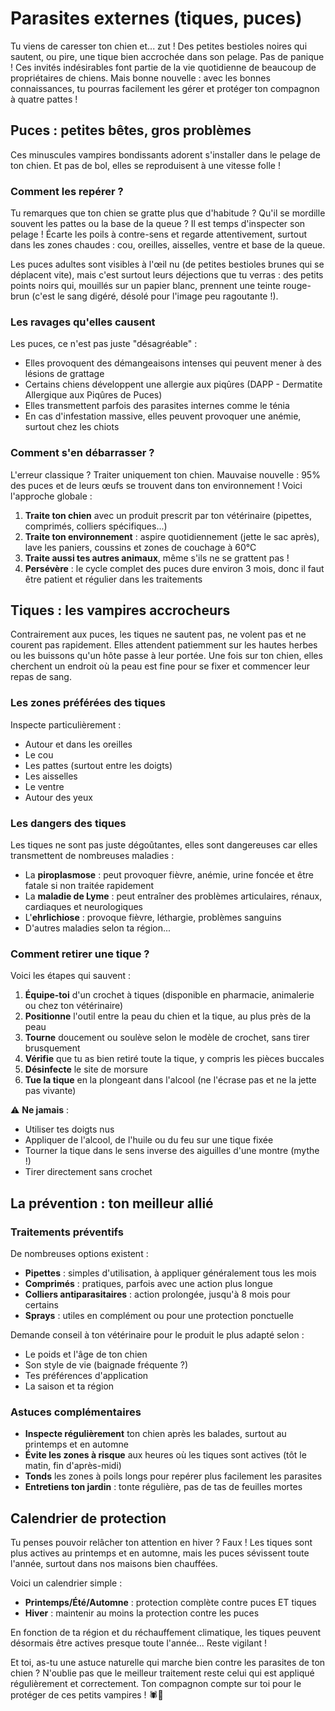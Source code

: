 # Parasites externes (tiques, puces)

Tu viens de caresser ton chien et... zut ! Des petites bestioles noires qui sautent, ou pire, une tique bien accrochée dans son pelage. Pas de panique ! Ces invités indésirables font partie de la vie quotidienne de beaucoup de propriétaires de chiens. Mais bonne nouvelle : avec les bonnes connaissances, tu pourras facilement les gérer et protéger ton compagnon à quatre pattes !

## Puces : petites bêtes, gros problèmes

Ces minuscules vampires bondissants adorent s'installer dans le pelage de ton chien. Et pas de bol, elles se reproduisent à une vitesse folle !

### Comment les repérer ?

Tu remarques que ton chien se gratte plus que d'habitude ? Qu'il se mordille souvent les pattes ou la base de la queue ? Il est temps d'inspecter son pelage ! Écarte les poils à contre-sens et regarde attentivement, surtout dans les zones chaudes : cou, oreilles, aisselles, ventre et base de la queue.

Les puces adultes sont visibles à l'œil nu (de petites bestioles brunes qui se déplacent vite), mais c'est surtout leurs déjections que tu verras : des petits points noirs qui, mouillés sur un papier blanc, prennent une teinte rouge-brun (c'est le sang digéré, désolé pour l'image peu ragoutante !).

### Les ravages qu'elles causent

Les puces, ce n'est pas juste "désagréable" :
- Elles provoquent des démangeaisons intenses qui peuvent mener à des lésions de grattage
- Certains chiens développent une allergie aux piqûres (DAPP - Dermatite Allergique aux Piqûres de Puces)
- Elles transmettent parfois des parasites internes comme le ténia
- En cas d'infestation massive, elles peuvent provoquer une anémie, surtout chez les chiots

### Comment s'en débarrasser ?

L'erreur classique ? Traiter uniquement ton chien. Mauvaise nouvelle : 95% des puces et de leurs œufs se trouvent dans ton environnement ! Voici l'approche globale :

1. **Traite ton chien** avec un produit prescrit par ton vétérinaire (pipettes, comprimés, colliers spécifiques...)
2. **Traite ton environnement** : aspire quotidiennement (jette le sac après), lave les paniers, coussins et zones de couchage à 60°C
3. **Traite aussi tes autres animaux**, même s'ils ne se grattent pas !
4. **Persévère** : le cycle complet des puces dure environ 3 mois, donc il faut être patient et régulier dans les traitements

## Tiques : les vampires accrocheurs

Contrairement aux puces, les tiques ne sautent pas, ne volent pas et ne courent pas rapidement. Elles attendent patiemment sur les hautes herbes ou les buissons qu'un hôte passe à leur portée. Une fois sur ton chien, elles cherchent un endroit où la peau est fine pour se fixer et commencer leur repas de sang.

### Les zones préférées des tiques

Inspecte particulièrement :
- Autour et dans les oreilles
- Le cou
- Les pattes (surtout entre les doigts)
- Les aisselles
- Le ventre
- Autour des yeux

### Les dangers des tiques

Les tiques ne sont pas juste dégoûtantes, elles sont dangereuses car elles transmettent de nombreuses maladies :
- La **piroplasmose** : peut provoquer fièvre, anémie, urine foncée et être fatale si non traitée rapidement
- La **maladie de Lyme** : peut entraîner des problèmes articulaires, rénaux, cardiaques et neurologiques
- L'**ehrlichiose** : provoque fièvre, léthargie, problèmes sanguins
- D'autres maladies selon ta région...

### Comment retirer une tique ?

Voici les étapes qui sauvent :

1. **Équipe-toi** d'un crochet à tiques (disponible en pharmacie, animalerie ou chez ton vétérinaire)
2. **Positionne** l'outil entre la peau du chien et la tique, au plus près de la peau
3. **Tourne** doucement ou soulève selon le modèle de crochet, sans tirer brusquement
4. **Vérifie** que tu as bien retiré toute la tique, y compris les pièces buccales
5. **Désinfecte** le site de morsure
6. **Tue la tique** en la plongeant dans l'alcool (ne l'écrase pas et ne la jette pas vivante)

⚠️ **Ne jamais** :
- Utiliser tes doigts nus
- Appliquer de l'alcool, de l'huile ou du feu sur une tique fixée
- Tourner la tique dans le sens inverse des aiguilles d'une montre (mythe !)
- Tirer directement sans crochet

## La prévention : ton meilleur allié

### Traitements préventifs

De nombreuses options existent :
- **Pipettes** : simples d'utilisation, à appliquer généralement tous les mois
- **Comprimés** : pratiques, parfois avec une action plus longue
- **Colliers antiparasitaires** : action prolongée, jusqu'à 8 mois pour certains
- **Sprays** : utiles en complément ou pour une protection ponctuelle

Demande conseil à ton vétérinaire pour le produit le plus adapté selon :
- Le poids et l'âge de ton chien
- Son style de vie (baignade fréquente ?)
- Tes préférences d'application
- La saison et ta région

### Astuces complémentaires

- **Inspecte régulièrement** ton chien après les balades, surtout au printemps et en automne
- **Évite les zones à risque** aux heures où les tiques sont actives (tôt le matin, fin d'après-midi)
- **Tonds** les zones à poils longs pour repérer plus facilement les parasites
- **Entretiens ton jardin** : tonte régulière, pas de tas de feuilles mortes

## Calendrier de protection

Tu penses pouvoir relâcher ton attention en hiver ? Faux ! Les tiques sont plus actives au printemps et en automne, mais les puces sévissent toute l'année, surtout dans nos maisons bien chauffées.

Voici un calendrier simple :
- **Printemps/Été/Automne** : protection complète contre puces ET tiques
- **Hiver** : maintenir au moins la protection contre les puces

En fonction de ta région et du réchauffement climatique, les tiques peuvent désormais être actives presque toute l'année... Reste vigilant !

Et toi, as-tu une astuce naturelle qui marche bien contre les parasites de ton chien ? N'oublie pas que le meilleur traitement reste celui qui est appliqué régulièrement et correctement. Ton compagnon compte sur toi pour le protéger de ces petits vampires ! 🕷️🐾 